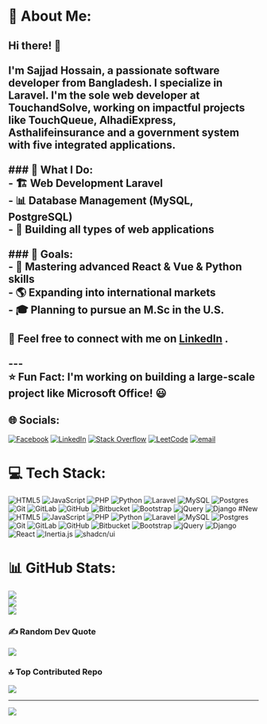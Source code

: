# 💫 About Me:
## Hi there! 👋<br><br>I'm Sajjad Hossain, a passionate software developer from Bangladesh. I specialize in Laravel. I'm the sole web developer at TouchandSolve, working on impactful projects like TouchQueue, AlhadiExpress, Asthalifeinsurance and a government system with five integrated applications.<br><br>### 🚀 What I Do:<br>- 🏗️ Web Development Laravel<br>- 📊 Database Management (MySQL, PostgreSQL)<br>- 🏢 Building all types of web applications<br><br>### 🎯 Goals:<br>- 🌱 Mastering advanced **React & Vue & Python** skills<br>- 🌎 Expanding into international markets<br>- 🎓 Planning to pursue an **M.Sc in the U.S.**<br><br>💬 Feel free to connect with me on **[LinkedIn](https://www.linkedin.com/in/sajjad-hossain-0a0234270/)** .<br><br>---<br>⭐ **Fun Fact**: I'm working on building a large-scale project like **Microsoft Office**! 😃<br>


## 🌐 Socials:
[![Facebook](https://img.shields.io/badge/Facebook-%231877F2.svg?logo=Facebook&logoColor=white)](https://facebook.com/https://www.facebook.com/sinigdho.hossain) [![LinkedIn](https://img.shields.io/badge/LinkedIn-%230077B5.svg?logo=linkedin&logoColor=white)](https://linkedin.com/in/https://www.linkedin.com/in/sajjad-hossain-0a0234270/) [![Stack Overflow](https://img.shields.io/badge/-Stackoverflow-FE7A16?logo=stack-overflow&logoColor=white)](https://stackoverflow.com/users/https://stackoverflow.com/users/22901386/sajjad-hossain) [![LeetCode](https://img.shields.io/badge/-LeetCode-FFA116?logo=leetcode&logoColor=black)](https://leetcode.com/u/98agUoGNKr/)
 [![email](https://img.shields.io/badge/Email-D14836?logo=gmail&logoColor=white)](mailto:sajjad.develpr@gmail.com) 

# 💻 Tech Stack:
![HTML5](https://img.shields.io/badge/html5-%23E34F26.svg?style=for-the-badge&logo=html5&logoColor=white) ![JavaScript](https://img.shields.io/badge/javascript-%23323330.svg?style=for-the-badge&logo=javascript&logoColor=%23F7DF1E) ![PHP](https://img.shields.io/badge/php-%23777BB4.svg?style=for-the-badge&logo=php&logoColor=white) ![Python](https://img.shields.io/badge/python-3670A0?style=for-the-badge&logo=python&logoColor=ffdd54) ![Laravel](https://img.shields.io/badge/laravel-%23FF2D20.svg?style=for-the-badge&logo=laravel&logoColor=white) ![MySQL](https://img.shields.io/badge/mysql-4479A1.svg?style=for-the-badge&logo=mysql&logoColor=white) ![Postgres](https://img.shields.io/badge/postgres-%23316192.svg?style=for-the-badge&logo=postgresql&logoColor=white) ![Git](https://img.shields.io/badge/git-%23F05033.svg?style=for-the-badge&logo=git&logoColor=white) ![GitLab](https://img.shields.io/badge/gitlab-%23181717.svg?style=for-the-badge&logo=gitlab&logoColor=white) ![GitHub](https://img.shields.io/badge/github-%23121011.svg?style=for-the-badge&logo=github&logoColor=white) ![Bitbucket](https://img.shields.io/badge/bitbucket-%230047B3.svg?style=for-the-badge&logo=bitbucket&logoColor=white) ![Bootstrap](https://img.shields.io/badge/bootstrap-%238511FA.svg?style=for-the-badge&logo=bootstrap&logoColor=white) ![jQuery](https://img.shields.io/badge/jquery-%230769AD.svg?style=for-the-badge&logo=jquery&logoColor=white) ![Django](https://img.shields.io/badge/django-%23092E20.svg?style=for-the-badge&logo=django&logoColor=white)
#New
![HTML5](https://img.shields.io/badge/html5-%23E34F26.svg?style=for-the-badge&logo=html5&logoColor=white) 
![JavaScript](https://img.shields.io/badge/javascript-%23323330.svg?style=for-the-badge&logo=javascript&logoColor=%23F7DF1E) 
![PHP](https://img.shields.io/badge/php-%23777BB4.svg?style=for-the-badge&logo=php&logoColor=white) 
![Python](https://img.shields.io/badge/python-3670A0?style=for-the-badge&logo=python&logoColor=ffdd54) 
![Laravel](https://img.shields.io/badge/laravel-%23FF2D20.svg?style=for-the-badge&logo=laravel&logoColor=white) 
![MySQL](https://img.shields.io/badge/mysql-4479A1.svg?style=for-the-badge&logo=mysql&logoColor=white) 
![Postgres](https://img.shields.io/badge/postgres-%23316192.svg?style=for-the-badge&logo=postgresql&logoColor=white) 
![Git](https://img.shields.io/badge/git-%23F05033.svg?style=for-the-badge&logo=git&logoColor=white) 
![GitLab](https://img.shields.io/badge/gitlab-%23181717.svg?style=for-the-badge&logo=gitlab&logoColor=white) 
![GitHub](https://img.shields.io/badge/github-%23121011.svg?style=for-the-badge&logo=github&logoColor=white) 
![Bitbucket](https://img.shields.io/badge/bitbucket-%230047B3.svg?style=for-the-badge&logo=bitbucket&logoColor=white) 
![Bootstrap](https://img.shields.io/badge/bootstrap-%238511FA.svg?style=for-the-badge&logo=bootstrap&logoColor=white) 
![jQuery](https://img.shields.io/badge/jquery-%230769AD.svg?style=for-the-badge&logo=jquery&logoColor=white) 
![Django](https://img.shields.io/badge/django-%23092E20.svg?style=for-the-badge&logo=django&logoColor=white) 
![React](https://img.shields.io/badge/react-%2320232a.svg?style=for-the-badge&logo=react&logoColor=%2361DAFB)
![Inertia.js](https://img.shields.io/badge/inertia.js-593d88?style=for-the-badge&logo=inertia&logoColor=white)
![shadcn/ui](https://img.shields.io/badge/shadcn/ui-%23000000.svg?style=for-the-badge&logo=tailwindcss&logoColor=white)


# 📊 GitHub Stats:
![](https://github-readme-stats.vercel.app/api?username=develsajjad&theme=dark&hide_border=false&include_all_commits=true&count_private=false)<br/>
![](https://nirzak-streak-stats.vercel.app/?user=develsajjad&theme=dark&hide_border=false)<br/>
![](https://github-readme-stats.vercel.app/api/top-langs/?username=develsajjad&theme=dark&hide_border=false&include_all_commits=true&count_private=false&layout=compact)

### ✍️ Random Dev Quote
![](https://quotes-github-readme.vercel.app/api?type=horizontal&theme=radical)

### 🔝 Top Contributed Repo
![](https://github-contributor-stats.vercel.app/api?username=develsajjad&limit=5&theme=dark&combine_all_yearly_contributions=true)

---
[![](https://visitcount.itsvg.in/api?id=develsajjad&icon=0&color=0)](https://visitcount.itsvg.in)

<!-- Proudly created with GPRM ( https://gprm.itsvg.in ) -->
